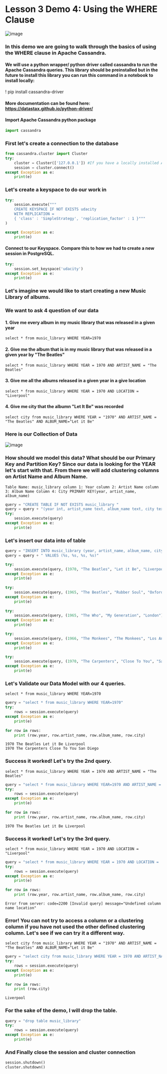 # Lesson 3 Demo 4: Using the WHERE Clause
![image](/Users/sampatbudankayala/PycharmProjects/Data_engineering/01_Data_Modeling/03_NoSql_Data_Models/ipynbFiles/images/cassandralogo.png)

### In this demo we are going to walk through the basics of using the WHERE clause in Apache Cassandra.

#### We will use a python wrapper/ python driver called cassandra to run the Apache Cassandra queries. This library should be preinstalled but in the future to install this library you can run this command in a notebook to install locally: 
! pip install cassandra-driver
#### More documentation can be found here:  https://datastax.github.io/python-driver/

#### Import Apache Cassandra python package


```python
import cassandra
```

### First let's create a connection to the database


```python
from cassandra.cluster import Cluster
try: 
    cluster = Cluster(['127.0.0.1']) #If you have a locally installed Apache Cassandra instance
    session = cluster.connect()
except Exception as e:
    print(e)
```

### Let's create a keyspace to do our work in 


```python
try:
    session.execute("""
    CREATE KEYSPACE IF NOT EXISTS udacity 
    WITH REPLICATION = 
    { 'class' : 'SimpleStrategy', 'replication_factor' : 1 }"""
)

except Exception as e:
    print(e)
```

#### Connect to our Keyspace. Compare this to how we had to create a new session in PostgreSQL.  


```python
try:
    session.set_keyspace('udacity')
except Exception as e:
    print(e)
```

### Let's imagine we would like to start creating a new Music Library of albums. 
### We want to ask 4 question of our data
#### 1. Give me every album in my music library that was released in a given year
`select * from music_library WHERE YEAR=1970`
#### 2. Give me the album that is in my music library that was released in a given year by "The Beatles"
`select * from music_library WHERE YEAR = 1970 AND ARTIST_NAME = "The Beatles"`
#### 3. Give me all the albums released in a given year in a give location 
`select * from music_library WHERE YEAR = 1970 AND LOCATION = "Liverpool"`
#### 4. Give me city that the albumn "Let It Be" was recorded
`select city from music_library WHERE YEAR = "1970" AND ARTIST_NAME = "The Beatles" AND ALBUM_NAME="Let it Be"`


### Here is our Collection of Data
![image](/Users/sampatbudankayala/PycharmProjects/Data_engineering/01_Data_Modeling/03_NoSql_Data_Models/ipynbFiles/images/table3.png)

### How should we model this data? What should be our Primary Key and Partition Key? Since our data is looking for the YEAR let's start with that. From there we will add clustering columns on Artist Name and Album Name.

`Table Name: music_library
column 1: Year
column 2: Artist Name
column 3: Album Name
Column 4: City
PRIMARY KEY(year, artist_name, album_name)`


```python
query = "CREATE TABLE IF NOT EXISTS music_library "
query = query + "(year int, artist_name text, album_name text, city text, PRIMARY KEY (year, artist_name, album_name))"
try:
    session.execute(query)
except Exception as e:
    print(e)
```

### Let's insert our data into of table


```python
query = "INSERT INTO music_library (year, artist_name, album_name, city)"
query = query + " VALUES (%s, %s, %s, %s)"

try:
    session.execute(query, (1970, "The Beatles", "Let it Be", "Liverpool"))
except Exception as e:
    print(e)
    
try:
    session.execute(query, (1965, "The Beatles", "Rubber Soul", "Oxford"))
except Exception as e:
    print(e)
    
try:
    session.execute(query, (1965, "The Who", "My Generation", "London"))
except Exception as e:
    print(e)

try:
    session.execute(query, (1966, "The Monkees", "The Monkees", "Los Angeles"))
except Exception as e:
    print(e)

try:
    session.execute(query, (1970, "The Carpenters", "Close To You", "San Diego"))
except Exception as e:
    print(e)
```

### Let's Validate our Data Model with our 4 queries.

`select * from music_library WHERE YEAR=1970`


```python
query = "select * from music_library WHERE YEAR=1970"
try:
    rows = session.execute(query)
except Exception as e:
    print(e)
    
for row in rows:
    print (row.year, row.artist_name, row.album_name, row.city)
```

    1970 The Beatles Let it Be Liverpool
    1970 The Carpenters Close To You San Diego


### Success it worked! Let's try the 2nd query.

`select * from music_library WHERE YEAR = 1970 AND ARTIST_NAME = "The Beatles"`


```python
query = "select * from music_library WHERE YEAR=1970 AND ARTIST_NAME = 'The Beatles'"
try:
    rows = session.execute(query)
except Exception as e:
    print(e)
    
for row in rows:
    print (row.year, row.artist_name, row.album_name, row.city)
```

    1970 The Beatles Let it Be Liverpool


### Success it worked! Let's try the 3rd query.
`select * from music_library WHERE YEAR = 1970 AND LOCATION = "Liverpool"`


```python
query = "select * from music_library WHERE YEAR = 1970 AND LOCATION = 'Liverpool'"
try:
    rows = session.execute(query)
except Exception as e:
    print(e)
    
for row in rows:
    print (row.year, row.artist_name, row.album_name, row.city)
```

    Error from server: code=2200 [Invalid query] message="Undefined column name location"


### Error! You can not try to access a column or a clustering column if you have not used the other defined clustering column. Let's see if we can try it a different way. 
`select city from music_library WHERE YEAR = "1970" AND ARTIST_NAME = "The Beatles" AND ALBUM_NAME="Let it Be"`



```python
query = "select city from music_library WHERE YEAR = 1970 AND ARTIST_NAME = 'The Beatles' AND ALBUM_NAME='Let it Be'"
try:
    rows = session.execute(query)
except Exception as e:
    print(e)
    
for row in rows:
    print (row.city)
```

    Liverpool


### For the sake of the demo, I will drop the table. 


```python
query = "drop table music_library"
try:
    rows = session.execute(query)
except Exception as e:
    print(e)
```

### And Finally close the session and cluster connection


```python
session.shutdown()
cluster.shutdown()
```


```python

```
